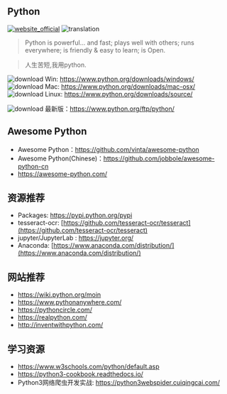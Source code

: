 ## Python
[![website_official](https://gitbook07.oss-cn-hangzhou.aliyuncs.com/website_official.svg)](https://www.python.org/) ![translation](https://gitbook07.oss-cn-hangzhou.aliyuncs.com/translation.svg)

> Python is powerful... and fast;
plays well with others;
runs everywhere;
is friendly & easy to learn;
is Open.


> 人生苦短,我用python.

![download](https://gitbook07.oss-cn-hangzhou.aliyuncs.com/download.svg) Win: https://www.python.org/downloads/windows/
![download](https://gitbook07.oss-cn-hangzhou.aliyuncs.com/download.svg) Mac: https://www.python.org/downloads/mac-osx/
![download](https://gitbook07.oss-cn-hangzhou.aliyuncs.com/download.svg) Linux: https://www.python.org/downloads/source/

![download](https://gitbook07.oss-cn-hangzhou.aliyuncs.com/download.svg) 最新版：https://www.python.org/ftp/python/

## Awesome Python

- Awesome Python：https://github.com/vinta/awesome-python
- Awesome Python(Chinese)：https://github.com/jobbole/awesome-python-cn
- https://awesome-python.com/


## 资源推荐

- Packages: https://pypi.python.org/pypi
- tesseract-ocr: [https://github.com/tesseract-ocr/tesseract](https://github.com/tesseract-ocr/tesseract)
- jupyter/JupyterLab : https://jupyter.org/
- Anaconda: [https://www.anaconda.com/distribution/](https://www.anaconda.com/distribution/)

## 网站推荐

- https://wiki.python.org/moin
- https://www.pythonanywhere.com/
- https://pythoncircle.com/
- https://realpython.com/
- http://inventwithpython.com/

## 学习资源

- https://www.w3schools.com/python/default.asp
- https://python3-cookbook.readthedocs.io/
- Python3网络爬虫开发实战: https://python3webspider.cuiqingcai.com/